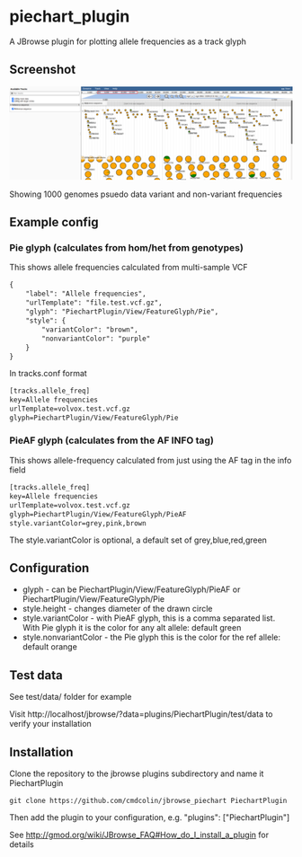 # piechart_plugin

A JBrowse plugin for plotting allele frequencies as a track glyph


## Screenshot

![](img/t11.png)

Showing 1000 genomes psuedo data variant and non-variant frequencies


## Example config


### Pie glyph (calculates from hom/het from genotypes)

This shows allele frequencies calculated from multi-sample VCF

    {
        "label": "Allele frequencies",
        "urlTemplate": "file.test.vcf.gz",
        "glyph": "PiechartPlugin/View/FeatureGlyph/Pie",
        "style": {
            "variantColor": "brown",
            "nonvariantColor": "purple"
        }
    }

In tracks.conf format

    [tracks.allele_freq]
    key=Allele frequencies
    urlTemplate=volvox.test.vcf.gz
    glyph=PiechartPlugin/View/FeatureGlyph/Pie


### PieAF glyph (calculates from the AF INFO tag)

This shows allele-frequency calculated from just using the AF tag in the info field

    [tracks.allele_freq]
    key=Allele frequencies
    urlTemplate=volvox.test.vcf.gz
    glyph=PiechartPlugin/View/FeatureGlyph/PieAF
    style.variantColor=grey,pink,brown

The style.variantColor is optional, a default set of grey,blue,red,green


## Configuration


- glyph - can be PiechartPlugin/View/FeatureGlyph/PieAF or PiechartPlugin/View/FeatureGlyph/Pie
- style.height - changes diameter of the drawn circle
- style.variantColor - with PieAF glyph, this is a comma separated list. With Pie glyph it is the color for any alt allele: default green
- style.nonvariantColor - the Pie glyph this is the color for the ref allele: default orange

## Test data

See test/data/ folder for example

Visit http://localhost/jbrowse/?data=plugins/PiechartPlugin/test/data to verify your installation

## Installation

Clone the repository to the jbrowse plugins subdirectory and name it PiechartPlugin

    git clone https://github.com/cmdcolin/jbrowse_piechart PiechartPlugin

Then add the plugin to your configuration, e.g. "plugins": ["PiechartPlugin"]

See http://gmod.org/wiki/JBrowse_FAQ#How_do_I_install_a_plugin for details
